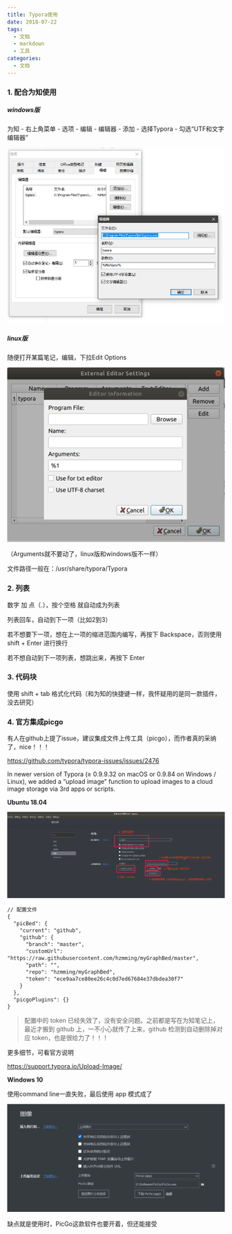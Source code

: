 ```yaml
---
title: Typora使用
date: 2018-07-22
tags:
  - 文档
  - markdown
  - 工具
categories:
  - 文档
---
```


### 1. 配合为知使用

##### windows版

  为知 - 右上角菜单 - 选项 - 编辑 - 编辑器 - 添加 - 选择Typora - 勾选“UTF和文字编辑器”

  ![img](/img/0.6472109159286714.png)

##### linux版

随便打开某篇笔记，编辑，下拉Edit Options

![img](/img/7c121279-2b40-4d74-95a1-b9e0d52031dc.png)

（Arguments就不要动了，linux版和windows版不一样）

文件路径一般在：/usr/share/typora/Typora

### 2. 列表

  数字 加 点（.），按个空格 就自动成为列表

  列表回车，自动到下一项（比如2到3）

  若不想要下一项，想在上一项的缩进范围内编写，再按下 Backspace，否则使用 shift + Enter 进行换行

  若不想自动到下一项列表，想跳出来，再按下 Enter

### 3. 代码块

  使用 shift + tab 格式化代码（和为知的快捷键一样，我怀疑用的是同一款插件，没去研究）

### 4. 官方集成picgo

有人在github上提了issue，建议集成文件上传工具（picgo），而作者真的采纳了，nice！！！

https://github.com/typora/typora-issues/issues/2476

In newer version of Typora (≥ 0.9.9.32 on macOS or 0.9.84 on Windows / Linux), we added a “upload image” function to upload images to a cloud image storage via 3rd apps or scripts.

**Ubuntu 18.04**

![img](/img/48136060.png)

 

```
// 配置文件
{
  "picBed": {
    "current": "github",
    "github": {
      "branch": "master",
      "customUrl": "https://raw.githubusercontent.com/hzmming/myGraphBed/master",
      "path": "",
      "repo": "hzmming/myGraphBed",
      "token": "ece9aa7ce80ee26c4c0d7ed67684e37dbdea30f7"
    }
  },
  "picgoPlugins": {}
}
```

> 配置中的 token 已经失效了，没有安全问题。之前都是写在为知笔记上，最近才搬到 github 上，一不小心就传了上来，github 检测到自动删除掉对应 token，也是很给力了！！！ 

更多细节，可看官方说明

https://support.typora.io/Upload-Image/

**Windows 10**

使用command line一直失败，最后使用 app 模式成了

![img](/img/a13148c7-b056-4e2c-b8ca-dd4245799757.png)

缺点就是使用时，PicGo这款软件也要开着，但还能接受